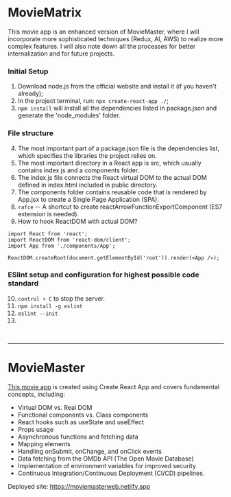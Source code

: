 # MovieMatrix

This movie app is an enhanced version of MovieMaster, where I will incorporate more sophisticated techniques (Redux, AI, AWS) to realize more complex features. I will also note down all the processes for better internalization and for future projects.


### Initial Setup
1. Download node.js from the official website and install it (if you haven't already);
2. In the project terminal, run: `npx create-react-app ./`;
3. `npm install` will install all the dependencies listed in package.json and generate the 'node_modules' folder.
### File structure
4. The most important part of a package.json file is the dependencies list, which specifies the libraries the project relies on. 
5. The most important directory in a React app is src, which usually contains index.js and a components folder. 
6. The index.js file connects the React virtual DOM to the actual DOM defined in index.html included in public directory. 
7. The components folder contains reusable code that is rendered by App.jsx to create a Single Page Application (SPA).
8. `rafce` -- A shortcut to create reactArrowFunctionExportComponent (ES7 extension is needed).
9. How to hook ReactDOM with actual DOM?
```
import React from 'react';
import ReactDOM from 'react-dom/client';
import App from './components/App';

ReactDOM.createRoot(document.getElementById('root')).render(<App />);
```


### ESlint setup and configuration for highest possible code standard 
10. `control + C` to stop the server.
11. `npm install -g eslint`
12. `eslint --init`
13. 



<br />

--------------------------

# MovieMaster

[This movie app](https://moviemasterweb.netlify.app) is created using Create React App and covers fundamental concepts, including:

- Virtual DOM vs. Real DOM
- Functional components vs. Class components
- React hooks such as useState and useEffect
- Props usage
- Asynchronous functions and fetching data
- Mapping elements
- Handling onSubmit, onChange, and onClick events
- Data fetching from the OMDb API (The Open Movie Database)
- Implementation of environment variables for improved security
- Continuous Integration/Continuous Deployment (CI/CD) pipelines.

Deployed site: https://moviemasterweb.netlify.app


<br />

